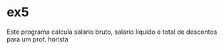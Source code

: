 # ex5
Este programa calcula salario bruto, salario liquido e total de descontos para um prof. horista
